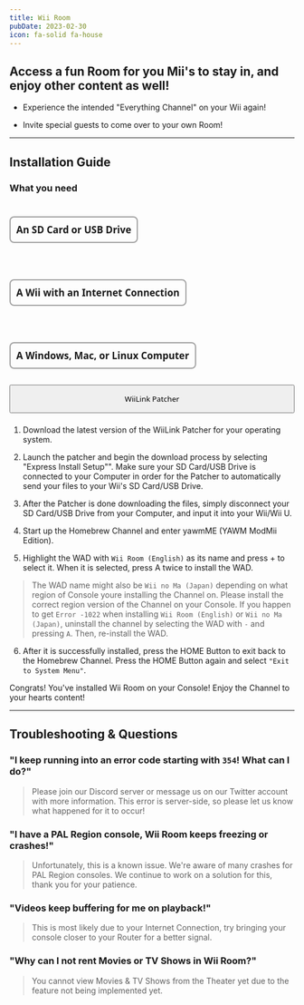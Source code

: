 ```yaml
---
title: Wii Room
pubDate: 2023-02-30
icon: fa-solid fa-house
---
```

## Access a fun Room for you Mii's to stay in, and enjoy other content as well!

- Experience the intended "Everything Channel" on your Wii again!

- Invite special guests to come over to your own Room!
___
## Installation Guide

### What you need
<div style="display:flex; gap:18px; flex-wrap:wrap; position:relative;"><h4 style="font-size:17px; font-family:system-ui; padding:10px; border:2px solid #00000060; border-radius:8px;"><i class="fa-solid fa-sd-card"></i> An SD Card or USB Drive</h4> <h4 style="font-size:17px; font-family:system-ui; padding:10px; border:2px solid #00000060; border-radius:8px;"><i class="fa-solid fa-globe"></i> A Wii with an Internet Connection</h4> <h4 style="font-size:17px; font-family:system-ui; padding:10px; border:2px solid #00000060; border-radius:8px;"><i class="fa-solid fa-desktop"></i> A Windows, Mac, or Linux Computer</h4></div>

<div style="width:100%; height:40px; margin-top:5px;  border-radius:8px;  position:relative;">
<a href="/"><button type="button" style="width:100%; height:50px;  font-family:system-ui;" class="btn1 btn btn-success"><i class="fa-solid fa-download"></i> WiiLink Patcher</button></a>
</div>
</br>

1. Download the latest version of the WiiLink Patcher for your operating system.

2. Launch the patcher and begin the download process by selecting "Express Install Setup"".
<l class="notice info fullwidth"> Make sure your SD Card/USB Drive is connected to your Computer in order for the Patcher to automatically send your files to your Wii's SD Card/USB Drive. </l>

3. After the Patcher is done downloading the files, simply disconnect your SD Card/USB Drive from your Computer, and input it into your Wii/Wii U.

4. Start up the Homebrew Channel and enter yawmME (YAWM ModMii Edition).

5. Highlight the WAD with `Wii Room (English)` as its name and press + to select it. When it is selected, press A twice to install the WAD.
> The WAD name might also be `Wii no Ma (Japan)` depending on what region of Console youre installing the Channel on. Please install the correct region version of the Channel on your Console.
<l class="notice generic fullwidth">If you happen to get `Error -1022` when installing `Wii Room (English)` or `Wii no Ma (Japan)`, uninstall the channel by selecting the WAD with `-` and pressing `A`. Then, re-install the WAD.</l>

6. After it is successfully installed, press the HOME Button to exit back to the Homebrew Channel. Press the HOME Button again and select `"Exit to System Menu"`.

<l class="notice success fullwidth center">Congrats! You've installed Wii Room on your Console! Enjoy the Channel to your hearts content!</l>
___

## Troubleshooting & Questions

### "I keep running into an error code starting with `354`! What can I do?"
> Please join our Discord server or message us on our Twitter account with more information. This error is server-side, so please let us know what happened for it to occur!

### "I have a PAL Region console, Wii Room keeps freezing or crashes!"

> Unfortunately, this is a known issue. We're aware of many crashes for PAL Region consoles. We continue to work on a solution for this, thank you for your patience.

### "Videos keep buffering for me on playback!"

> This is most likely due to your Internet Connection, try bringing your console closer to your Router for a better signal.

### "Why can I not rent Movies or TV Shows in Wii Room?"

> You cannot view Movies & TV Shows from the Theater yet due to the feature not being implemented yet.

